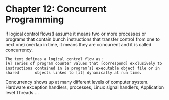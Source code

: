 # Chapter 12: Concurrent Programming

if logical control flows(I assume it means two or more processes or programs that contain bunch instructions that transfer control from one to next one) overlap in time, it means they are concurrent and it is called concurrency.

	The text defines a logical control flow as:
	[A] series of program counter values that [correspond] exclusively to              instructions contained in [a program’s] executable object file or in shared       objects linked to [it] dynamically at run time.


Concurrency shows up at many different levels of computer system. Hardware exception handlers, processes, Linux signal handlers, Application level Threads ...

